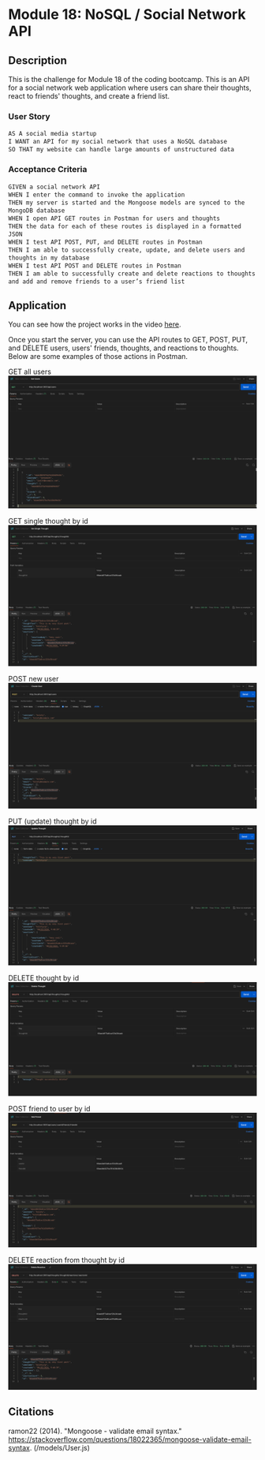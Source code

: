 # Module 18: NoSQL / Social Network API

## Description
This is the challenge for Module 18 of the coding bootcamp. This is an API for a social network web application where users can share their thoughts, react to friends' thoughts, and create a friend list.

### User Story
```
AS A social media startup
I WANT an API for my social network that uses a NoSQL database
SO THAT my website can handle large amounts of unstructured data
```

### Acceptance Criteria
```
GIVEN a social network API
WHEN I enter the command to invoke the application
THEN my server is started and the Mongoose models are synced to the MongoDB database
WHEN I open API GET routes in Postman for users and thoughts
THEN the data for each of these routes is displayed in a formatted JSON
WHEN I test API POST, PUT, and DELETE routes in Postman
THEN I am able to successfully create, update, and delete users and thoughts in my database
WHEN I test API POST and DELETE routes in Postman
THEN I am able to successfully create and delete reactions to thoughts and add and remove friends to a user’s friend list
```

## Application
You can see how the project works in the video [here](https://drive.google.com/file/d/1oGtLt5Gb66MmWjERaavgtKIIzv2Eunll/view?usp=sharing).

Once you start the server, you can use the API routes to GET, POST, PUT, and DELETE users, users' friends, thoughts, and reactions to thoughts. Below are some examples of those actions in Postman.

GET all users
![GET ALL](/assets/GET_all.png)

GET single thought by id
![GET ONE](/assets/GET_one.png)

POST new user
![POST USER](/assets/POST_user.png)

PUT (update) thought by id
![PUT](/assets/PUT.png)

DELETE thought by id
![DELETE THOUGHT](/assets/DELETE_thought.png)

POST friend to user by id
![POST FRIEND](/assets/POST_friend.png)

DELETE reaction from thought by id
![DELETE REACTION](/assets/DELETE_reaction.png)

## Citations
ramon22 (2014). "Mongoose - validate email syntax." https://stackoverflow.com/questions/18022365/mongoose-validate-email-syntax. (/models/User.js)